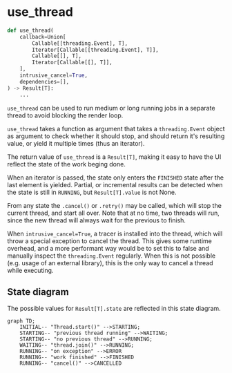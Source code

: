 # use_thread

```python
def use_thread(
    callback=Union[
        Callable[[threading.Event], T],
        Iterator[Callable[[threading.Event], T]],
        Callable[[], T],
        Iterator[Callable[[], T]],
    ],
    intrusive_cancel=True,
    dependencies=[],
) -> Result[T]:
    ...
```

`use_thread` can be used to run medium or long running jobs in a separate thread to avoid blocking the render loop.

`use_thread` takes a function as argument that takes a `threading.Event` object as argument to check whether it should stop,
and should return it's resulting value, or yield it multiple times (thus an iterator).

The return value of `use_thread` is a `Result[T]`, making it easy to have the UI reflect the state of the work beging done.

When an iterator is passed, the state only enters the `FINISHED` state after the last element is yielded. Partial, or incremental results can be detected when the state is still in `RUNNING`, but `Result[T].value` is not None.



From any state the `.cancel()` or `.retry()` may be called, which will stop the current thread, and start all over.
Note that at no time, two threads will run, since the new thread will always wait for the previous to finish.

When `intrusive_cancel=True`, a tracer is installed into the thread, which will throw a special exception to cancel the thread. This gives some runtime overhead, and a more performant way would be to set this to false and manually inspect the `threading.Event` regularly. When this is not possible (e.g. usage of an external library), this is the only way to cancel a thread while executing.


## State diagram

The possible values for `Result[T].state` are reflected in this state diagram.

```mermaid
graph TD;
    INITIAL-- "Thread.start()" -->STARTING;
    STARTING-- "previous thread running" -->WAITING;
    STARTING-- "no previous thread" -->RUNNING;
    WAITING-- "thread.join()" -->RUNNING;
    RUNNING-- "on exception" -->ERROR
    RUNNING-- "work finished" -->FINISHED
    RUNNING-- "cancel()" -->CANCELLED
```
